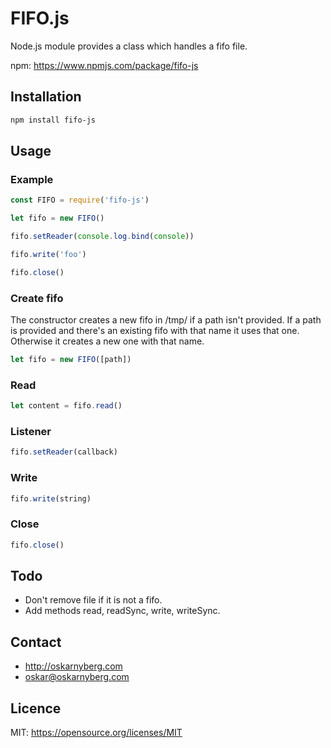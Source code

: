 # FIFO.js
Node.js module provides a class which handles a fifo file.

npm: https://www.npmjs.com/package/fifo-js

## Installation
```sh
npm install fifo-js
```

## Usage
### Example
```Javascript
const FIFO = require('fifo-js')

let fifo = new FIFO()

fifo.setReader(console.log.bind(console))

fifo.write('foo')

fifo.close()
```

### Create fifo
The constructor creates a new fifo in /tmp/ if a path isn't provided. If a path
is provided and there's an existing fifo with that name it uses that one.
Otherwise it creates a new one with that name.
```Javascript
let fifo = new FIFO([path])
```

### Read
```Javascript
let content = fifo.read()
```

### Listener
```Javascript
fifo.setReader(callback)
```

### Write
```Javascript
fifo.write(string)
```

### Close
```Javascript
fifo.close()
```

## Todo
* Don't remove file if it is not a fifo.
* Add methods read, readSync, write, writeSync.

## Contact
* http://oskarnyberg.com
* oskar@oskarnyberg.com

## Licence
MIT: https://opensource.org/licenses/MIT


